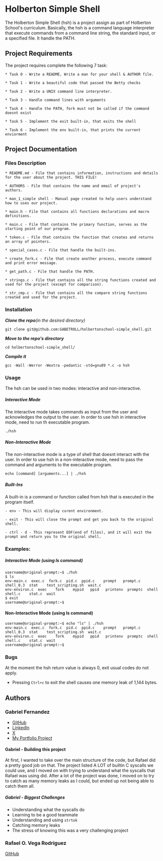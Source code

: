 # Holberton Simple Shell

The Holberton Simple Shell (hsh) is a project assign as part of Holberton School's curriculum. Basically, the hsh is a command language interpreter that execute commands from a command line string, the standard input, or a specified file. It handle the PATH.

## Project Requirements

The project requires complete the following 7 task:

	* Task 0 - Write a README, Write a man for your shell & AUTHOR file.

	* Task 1 - Write a beautiful code that passed the Betty checks

	* Task 2 - Write a UNIX command line interpreter.

	* Task 3 - Handle command lines with arguments

	* Task 4 - Handle the PATH, fork must not be called if the command doesnt exist

	* Task 5 - Implement the exit built-in, that exits the shell

	* Task 6 - Implement the env built-in, that prints the current enviorment

## Project Documentation

### Files Description

	* README.md - File that contains information, instructions and details for the user about the project. THIS FILE!

	* AUTHORS - File that contains the name and email of project's authors.

	* man_1_simple shell - Manual page created to help users understand how to uses our project.

	* main.h - File that contains all functions declarations and macro definitions.

	* main.c - File that contains the primary function, serves as the starting point of our program.

	* token.c - File that contains the function that creates and returns an array of pointers.

	* special_cases.c - File that handle the built-ins.

	* create_fork.c - File that create another process, execute command and print error message.

	* get_path.c - File that handle the PATH.

	* strings.c - File that contains all the string functions created and used for the project (except for comparison).

	* str_cmp.c - File that contains all the compare string functions created and used for the project.

### Installation

***Clone the repo**(in the desired directory)*
```
git clone git@github.com:GABETROLL/holbertonschool-simple_shell.git
```
***Move to the repo's directory***
```
cd holbertonschool-simple_shell/
```
***Compile it***
```
gcc -Wall -Werror -Wextra -pedantic -std=gnu89 *.c -o hsh
```

### Usage

The hsh can be used in two modes: interactive and non-interactive.

##### Interactive Mode
  
  The interactive mode takes commands as input from the user and acknowledges the output to the user. In order to use hsh in interactive mode, need to run th executable program.

```
./hsh
```

##### Non-Interactive Mode
  
  The non-interactive mode is a type of shell that doesnt interact with the user. In order to use hsh in a non-interactive mode, need to pass the command and arguments to the executable program.

```
echo [command] [arguments...] | ./hsh
```

##### Built-Ins
  
  A built-in is a command or function called from hsh that is executed in the program itself.

```
- env - This will display curent environment.

- exit - This will close the prompt and get you back to the original shell.

- ctrl - d - This represent EOF(end of files), and it will exit the prompt and return you to the original shell.
```
### Examples:

##### Interactive Mode (using ls command)
```
username@original-prompt:~$ ./hsh
$ ls
env-main.c  exec.c  fork.c  pid.c  ppid.c    prompt   prompt.c  shell_0.3  stat    test_scripting.sh  wait.c
env-environ.c  exec    fork    mypid   ppid   printenv  promptc  shell     shell.c    stat.c  wait
$ exit
username@original-prompt:~$
```
#### Non-Interactive Mode (using ls command)
```
username@original-prompt:~$ echo "ls" | ./hsh
env-main.c  exec.c  fork.c  pid.c  ppid.c    prompt   prompt.c  shell_0.3  stat    test_scripting.sh  wait.c
env-environ.c  exec    fork    mypid   ppid   printenv  promptc  shell     shell.c    stat.c  wait
username@original-prompt:~$
```
### Bugs
At the moment the hsh return value is always 0, exit usual codes do not apply.

- Pressing ``Ctrl+c`` to exit the shell causes one memory leak of 1,144 bytes.
## Authors
### Gabriel Fernandez
- [GitHub](https://github.com/GABETROLL/)
- [LinkedIn](https://www.linkedin.com/in/gabriel-fernandez-415609278/)
- [X](https://twitter.com/gabe_programs)
- [My Portfolio Project](https://github.com/GABETROLL/Tetris3D/)

#### Gabriel - Building this project
At first, I wanted to take over the main structure of the code, but Rafael did a pretty good job on that. The project listed A LOT of builtin C syscalls we could use, and I moved on with trying to understand what the syscalls that Rafael was using did. After a lot of the project was done, I moved on to try to catch as many memory leaks as I could, but ended up not being able to catch them all.
##### Gabriel - Biggest Challenges
- Understanding what the syscalls do
- Learning to be a good teammate
- Understanding and using ``strtok``
- Catching memory leaks
- The stress of knowing this was a very challenging project

### Rafael O. Vega Rodriguez
[GitHub](https://github.com/rvegarodz/)

